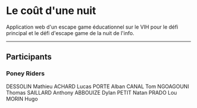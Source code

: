 # Le coût d'une nuit

Application web d'un escape game éducationnel sur le VIH pour le défi principal et le défi d'escape game de la nuit de l'info.

---

## Participants
### Poney Riders
DESSOLIN Mathieu
ACHARD Lucas
PORTE Alban
CANAL Tom
NGOAGOUNI Thomas
SAILLARD Anthony
ABBOUIZE Dylan
PETIT Natan
PRADO Lou
MORIN Hugo
